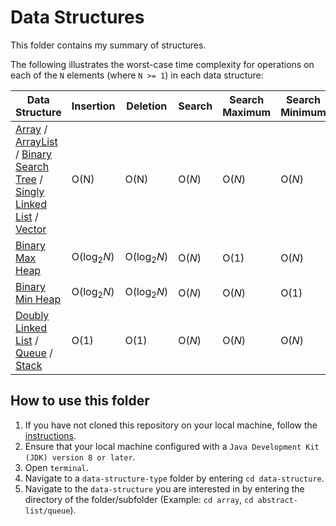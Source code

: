 # Data Structures

This folder contains my summary of structures.

The following illustrates the worst-case time complexity for operations on each of the `N` elements (where `N >= 1`) in each data structure:

Data Structure           | Insertion               | Deletion                | Search                   | Search Maximum            | Search Minimum
------------------------ | ----------------------- | ----------------------- | -----------------------  | -----------------------   | -----------------------
[Array](https://github.com/shumarb/notes-and-code/tree/main/data-structures/array) / [ArrayList](https://github.com/shumarb/notes-and-code/tree/main/data-structures/abstract-list/array-list) / [Binary Search Tree](https://github.com/shumarb/notes-and-code/tree/main/data-structures/tree/binary-search-tree) / [Singly Linked List](https://github.com/shumarb/notes-and-code/tree/main/data-structures/abstract-list/linked-list/singly-linked-list) / [Vector](https://github.com/shumarb/notes-and-code/tree/main/data-structures/abstract-list/vector) | O(N) | O(N) | O(_N_) | O(_N_) | O(_N_)
[Binary Max Heap](https://github.com/shumarb/notes-and-code/tree/main/data-structures/tree/binary-max-heap) | O(log<sub>2</sub>_N_) | O(log<sub>2</sub>_N_) | O(_N_) | O(1) | O(_N_)
[Binary Min Heap](https://github.com/shumarb/notes-and-code/tree/main/data-structures/tree/binary-min-heap) | O(log<sub>2</sub>_N_) | O(log<sub>2</sub>_N_) | O(_N_)  | O(_N_) | O(1)
[Doubly Linked List](https://github.com/shumarb/notes-and-code/tree/main/data-structures/abstract-list/linked-list/doubly-linked-list) / [Queue](https://github.com/shumarb/notes-and-code/tree/main/data-structures/abstract-list/queue) / [Stack](https://github.com/shumarb/notes-and-code/tree/main/data-structures/abstract-list/stack) | O(1) | O(1) | O(_N_) | O(_N_) | O(_N_)

## How to use this folder
1. If you have not cloned this repository on your local machine, follow the [instructions](https://github.com/shumarb/notes-and-code#how-to-use-this-repository).
2. Ensure that your local machine configured with a `Java Development Kit (JDK) version 8 or later`.
3. Open `terminal`.
4. Navigate to a `data-structure-type` folder by entering `cd data-structure`.
5. Navigate to the `data-structure` you are interested in by entering the directory of the folder/subfolder (Example: `cd array`, `cd abstract-list/queue`).
